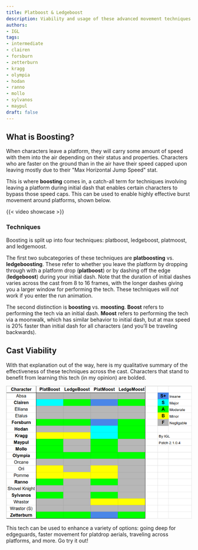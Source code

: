 ```yaml
---
title: Platboost & Ledgeboost
description: Viability and usage of these advanced movement techniques
authors:
- IGL
tags:
- intermediate
- clairen
- forsburn
- zetterburn
- kragg
- olympia
- hodan
- ranno
- mollo
- sylvanos
- maypul
draft: false
---
```


## What is Boosting?

When characters leave a platform, they will carry some amount of speed with them into the air depending on their status and properties. Characters who are faster on the ground than in the air have their speed capped upon leaving mostly due to their "Max Horizontal Jump Speed" stat.

This is where **boosting** comes in, a catch-all term for techniques involving leaving a platform during initial dash that enables certain characters to bypass those speed caps. This can be used to enable highly effective burst movement around platforms, shown below.

{{< video showcase >}}

### Techniques

Boosting is split up into four techniques: platboost, ledgeboost, platmoost, and ledgemoost.

The first two subcategories of these techniques are **platboosting** vs. **ledgeboosting**. These refer to whether you leave the platform by dropping through with a platform drop (**platboost**) or by dashing off the edge (**ledgeboost**) during your initial dash. Note that the duration of initial dashes varies across the cast from 8 to 16 frames, with the longer dashes giving you a larger window for performing the tech. These techniques will *not* work if you enter the run animation.

The second distinction is **boosting** vs. **moosting**. **Boost** refers to performing the tech via an initial dash. **Moost** refers to performing the tech via a moonwalk, which has similar behavior to initial dash, but at max speed is 20% faster than initial dash for all characters (and you’ll be traveling backwards).

## Cast Viability

With that explanation out of the way, here is my qualitative summary of the effectiveness of these techniques across the cast. Characters that stand to benefit from learning this tech (in my opinion) are bolded.

![Table summarizing the viability of Platboost, Ledgeboost, Platmoost, and Ledgemoost across the cast](cast-comparison.png)

This tech can be used to enhance a variety of options: going deep for edgeguards, faster movement for platdrop aerials, traveling across platforms, and more. Go try it out!
